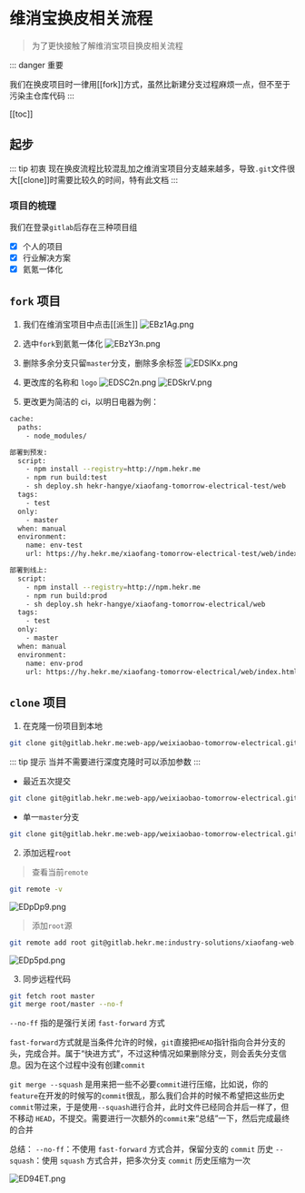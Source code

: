 # 维消宝换皮相关流程

> 为了更快接触了解维消宝项目换皮相关流程

::: danger 重要

我们在换皮项目时一律用[[fork]]方式，虽然比新建分支过程麻烦一点，但不至于污染主仓库代码
:::

[[toc]]

## 起步

::: tip 初衷
现在换皮流程比较混乱加之维消宝项目分支越来越多，导致`.git`文件很大[[clone]]时需要比较久的时间，特有此文档
:::

### 项目的梳理

我们在登录`gitlab`后存在三种项目组

- [x] 个人的项目
- [x] 行业解决方案
- [x] 氦氪一体化

## `fork` 项目

1. 我们在维消宝项目中点击[[派生]]
   ![EBz1Ag.png](https://s2.ax1x.com/2019/05/06/EBz1Ag.png)

2. 选中`fork`到氦氪一体化
   ![EBzY3n.png](https://s2.ax1x.com/2019/05/06/EBzY3n.png)

3. 删除多余分支只留`master`分支，删除多余标签
   ![EDSlKx.png](https://s2.ax1x.com/2019/05/06/EDSlKx.png)

4. 更改库的名称和 `logo`
   ![EDSC2n.png](https://s2.ax1x.com/2019/05/06/EDSC2n.png)
   ![EDSkrV.png](https://s2.ax1x.com/2019/05/06/EDSkrV.png)

5. 更改更为简洁的 ci，以明日电器为例：

```bash
cache:
  paths:
    - node_modules/

部署到预发:
  script:
    - npm install --registry=http://npm.hekr.me
    - npm run build:test
    - sh deploy.sh hekr-hangye/xiaofang-tomorrow-electrical-test/web
  tags:
    - test
  only:
    - master
  when: manual
  environment:
    name: env-test
    url: https://hy.hekr.me/xiaofang-tomorrow-electrical-test/web/index.html

部署到线上:
  script:
    - npm install --registry=http://npm.hekr.me
    - npm run build:prod
    - sh deploy.sh hekr-hangye/xiaofang-tomorrow-electrical/web
  tags:
    - test
  only:
    - master
  when: manual
  environment:
    name: env-prod
    url: https://hy.hekr.me/xiaofang-tomorrow-electrical/web/index.html

```

## `clone` 项目

1. 在克隆一份项目到本地

```bash
git clone git@gitlab.hekr.me:web-app/weixiaobao-tomorrow-electrical.git
```

::: tip 提示
当并不需要进行深度克隆时可以添加参数
:::

- 最近五次提交

```bash
git clone git@gitlab.hekr.me:web-app/weixiaobao-tomorrow-electrical.git --depth=5
```

- 单一`master`分支

```bash
git clone git@gitlab.hekr.me:web-app/weixiaobao-tomorrow-electrical.git -b master --single-branch
```

2. 添加远程`root`

> 查看当前`remote`

```bash
git remote -v
```

![EDpDp9.png](https://s2.ax1x.com/2019/05/06/EDpDp9.png)

> 添加`root`源

```bash
git remote add root git@gitlab.hekr.me:industry-solutions/xiaofang-web.git
```

![EDp5pd.png](https://s2.ax1x.com/2019/05/06/EDp5pd.png)

3. 同步远程代码

```bash
git fetch root master
git merge root/master --no-f
```

`--no-ff` 指的是强行关闭 `fast-forward` 方式

`fast-forward`方式就是当条件允许的时候，`git`直接把`HEAD`指针指向合并分支的头，完成合并。属于“快进方式”，不过这种情况如果删除分支，则会丢失分支信息。因为在这个过程中没有创建`commit`

`git merge --squash` 是用来把一些不必要`commit`进行压缩，比如说，你的`feature`在开发的时候写的`commit`很乱，那么我们合并的时候不希望把这些历史`commit`带过来，于是使用`--squash`进行合并，此时文件已经同合并后一样了，但不移动 `HEAD`，不提交。需要进行一次额外的`commit`来“总结”一下，然后完成最终的合并

总结：
`--no-ff`：不使用 `fast-forward` 方式合并，保留分支的 `commit` 历史
`--squash`：使用 `squash` 方式合并，把多次分支 `commit` 历史压缩为一次

![ED94ET.png](https://s2.ax1x.com/2019/05/06/ED94ET.png)
